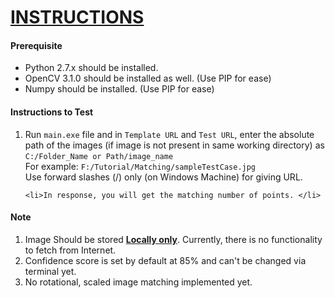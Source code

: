 <h1><u>INSTRUCTIONS</u></h1>
<h4>Prerequisite</h4>
<ul>
    <li>Python 2.7.x should be installed.</li>
    <li>OpenCV 3.1.0 should be installed as well. (Use PIP for ease)</li>
    <li>Numpy should be installed. (Use PIP for ease)</li>
</ul>

<h4>Instructions to Test</h4>
<ol>
    <li>Run <code>main.exe</code> file and in <code>Template URL</code> and <code>Test URL</code>, enter the absolute path of the images (if image is not present in same working directory) as <br>
    <code>C:/Folder_Name or Path/image_name</code><br>
    For example:
    <code>F:/Tutorial/Matching/sampleTestCase.jpg</code><br>
    Use forward slashes (/) only (on Windows Machine) for giving URL.
    </li>
    
    <li>In response, you will get the matching number of points. </li>
</ol>

<h4>Note</h4>
<ol>
    <li>Image Should be stored <b><u>Locally only</u></b>. Currently, there is no functionality to fetch from Internet.</li>
    <li>Confidence score is set by default at 85% and can't be changed via terminal yet.</li>
    <li>No rotational, scaled image matching implemented yet.</li>
</ol>
